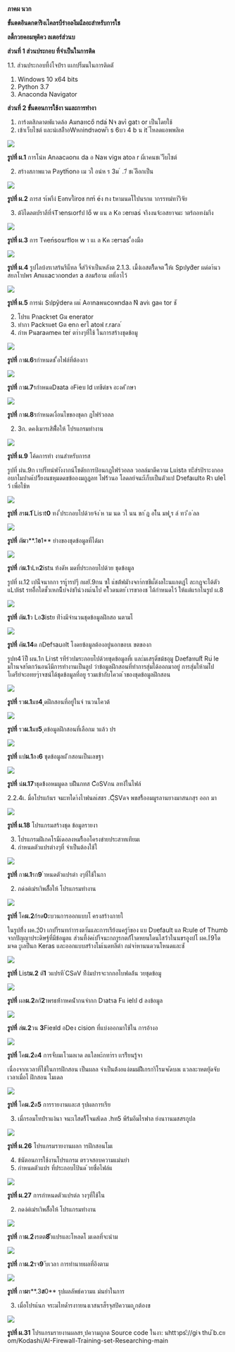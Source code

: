 ﻿**ภาคผ นวก**

**ขั้นตตอินดกตาัร้งเไคลรบืร่าอลงีมแืลอะสําหรับการใช**

**ลดึ้กวยคอมพุคิคว ลเตอร์ส่วนบ**

**ส่วนที่ 1 ส่วนประกอบ ที่จําเป็นในการติด**

1.1.  ส่วนประกอบที้ง่โจปํรา แเกปร็มนในการติดตั

1. Windows 10 x64 bits 
1. Python 3.7 
1. Anaconda Navigator 

**ส่วนที่ 2 ขั้นตอนการใช้งา นและการทํางา**

1. การ้งตสิภดาตพัแวดล้อ Aมnaทcoี nda่ Nจ aviํ gatา or เป็นโดยใช้
1. เข้าเว็บไซต์ และน่เสลํืาอWหกindรดowัา s 6บว 4 b น it ์โหลดแอพพลิเค

![](ภาคผนวก.001.png)

**รูปที่ ผ.1** การโน่ห Anลacดonแ da อ Naพ vigพ atoล r ผิ่เาคนชเ ัว็บไซต์

2. สร้างสภาพแวด Pลyth้onอ เม วใ อน่ห ร 3ม ์ .7่ ชเ ัลือกเป็น

![](ภาคผนวก.002.png)

**รูปที่ ผ.2** การส รเ้พาืง่ Eอnvใiroช nm้ e้ง nง tหามนดโใปนรกแ ากรรทมํทาัวิจัย

3. ต้งิไดลตบัราลีที่จํTาensเorfป lo็ w แน ล  Kอ ะerยas่ จาึงงนจ้ะอสยาจมะ าตร้ถอทงํมาีง 

![](ภาคผนวก.003.png)

**รูปที่ ผ.3** การ Tคen้soนrfloห w า แเ ล Kค ะerรas ื่องมือ

![](ภาคผนวก.004.png)

**รูปที่ ผ.4** รูปไลบ้งรเาสร้นรีแ็ทล จี้ส่วิจําเป็นหลังต 2.1.3.  เมื้ง่เอสตริ็ดจต ัให้เ Spปydิer ผด่ดา้นวสยภโาปพร Anแแacวกondดร a สลมร้้อาม งทเี่อาไว้

![](ภาคผนวก.005.png)

**รูปที่ ผ.5** การน่เ Sปpyิderด ผแ่ Aอาnaพนcoพndaล Nิ aviเ gaค tor ชั

2. โปรแ Pกackรet Gม enerator  
1. ทํากา Packรแet Gต enก erไ atoฟ r.rarล ์
1. กําห Pนaraดmeค ter่ ตา่างๆที่ใช้ ในการสร้างชุดข้อมู

![](ภาคผนวก.006.png)

**รูปที่**  กา**ผ.6**รกําหนดช ื่อไฟล์ที่ต้องกา

![](ภาคผนวก.007.png)

**รูปที่**  กา**ผ.7**รกําหนดDขata อFieบ ld เทขีต่ขจ อะงศ ึกษา

![](ภาคผนวก.008.png)

**รูปที่**  กา**ผ.8**รกําหนดเงื่อนไขของชุดก ฎไฟร์วอลล

2. 3ก. ดคง่ํ่เมารเสิพัื่อให้ โปรแกรมทํางาน

![](ภาคผนวก.009.png)

**รูปที่ ผ.9** โค้ดการทํา  งานสําหรับการส

รูปที่ ผ่น.9ก เาปร็ทนํฟาังงากน์โชดัยการป้อนกฎไฟร์วอลล วอลล์มาตีความ Lแistล ทะีส่รป้ราะงกอออบกไมปาดเ้ปว็้ยงนชหุมดดขข้อองมกูฎลท ไฟร์้วนอ โลดลย์จนะัเก็บเป็นตัวแป Dรefaเultอ Rา uleไ  ว้ เพื่อใช้ห

![](ภาคผนวก.010.png)

**รูปที่**  สร**ผ.1** ้Lisาt**0** ทง ี่ประกอบไปด้วยจ้ง ํห าม นด วใ นน ขก ้ฎ อไ้น  มฟ ูร ล์ ทว ีอ ่ลล

![](ภาคผนวก.011.png)

**รูปที่**  ตั**ผ**ว**.1**อ**1** ย่างของชุดข้อมูลที่ได้มา

![](ภาคผนวก.012.png)

**รูปที่**  กํ**ผ.1**าLห**2**istน ท้งดัห  มดที่ประกอบไปด้วย ชุดข้อมูล

รูปที่ ผ.12 เปน่็จนากกา รรเู้ารปๆี กผยั.9กน ซใ แํชต้่ฟมัางจกา์กซชึแั่ต่งลใะนแกตฎ่ไ ละกฎจะได้ตัวแLปist รทอีี่กใตชั้วเหกน็ึบ่จงํซาึน่วงนเ้นโป คโ็วดนตย ้เารขาองช ได้กําหนดไว้  ให้แต่แรกในรูป ผ.8

![](ภาคผนวก.013.png)

**รูปที่**  ตั**ผ.1**ว Lอ**3**istย ท่ีา่งมีจํานวนชุดข้อมูลฝึกสอ  นตามโ

![](ภาคผนวก.014.png)

**รูปที่**  คั**ผ.14**ด กDefรauอlt โงดยข้อมูลต้องอยู่นอกขอบเ ขตของก

รูปท4 เีป่็ ผน.1ก Liาst รทีร่วปมระกอบไปด้วยชุดข้อมูลที่เ และ่มเสรุดิ่ขม้ชอุมู Dลefaทultี Ru่ le มใานจสา่้ตกว้นอนงีมีการทํางานเป็นลูป ว่าข้อมูลฝึกสอนที่ทําการสุ่มได้ออกมาอยู่ การสุ่มให้ามไ่ป โเดรืย่จะอทยๆําจซนํได้ชุดข้อมูลที่อยู รวมเข้ากับโควต ้าของชุดข้อมูลฝึกสอน

![](ภาคผนวก.015.png)

**รูปที่**  รว**ผ.1**มช**4** ุดฝึกสอนที่อยู่ในจํ  านวนโควต้

![](ภาคผนวก.016.png)

**รูปที่**  รว**ผ.1**มช**5** ุดข้อมูลฝึกสอนที่เลือกม  าแล้ว ปร

![](ภาคผนวก.017.png)

**รูปที่**  แป**ผ.1**ลง**6** ชุดข้อมูลฝ  ึกสอนเป็นเลขฐา

![](ภาคผนวก.018.png)

**รูปที่**  นํ**ผ.17**าชุดข้้งอหมมูดล บฝัึนกทส CึอSVกน ลทงัในไฟล์

2.2.4เ. มื่อโปรแก้นร จมะทไํดา้งไาฟนลเ์สชร .Cุ็SVดจ พขสร้ิ้ออมมูรลานยางมาสนกสุร ออก มา

![](ภาคผนวก.019.png)

**รูปที่ ผ.18** โปรแกรมสร้างชุด  ข้อมูลรายงา

3. โปรแกรมฝึเกคโรมืเ่ดอลงหมรืืออโครงข่ายประสาทเทียมเ
1. กําหนดตัวแปรต่างๆที่  จําเป็นต้องใช้ใ

![](ภาคผนวก.020.png)

**รูปที่**  กา**ผ.1**รก**9** ําหนดตัวแปรต่า งๆที่ใช้ในกา

2. กด่งค่เมํรเาิพสืั่อให้ โปรแกรมทํางาน

![](ภาคผนวก.021.png)

**รูปที่**  โค**ผ.2**ก้รด**0**ะบวนการออกแบบโ ครงสร้างภายใ

ในรูปที่้ง ผค.2่0า เกปา็รนทกําารงตาันและการเรีย้งนครู่า้ของ แบ Dบefault แล Rะule of Thumb จากปัญญาประดิษฐ์ที่มีข้อมูลแ ส่วนที้ง่คเ่ปา็จนะกถาูรกตกัํโาดหยนใดนไสว่้วในนขรอูงปโ ผค.1้9โด  มจด ะูเลป็นก Keras และออกแบบสร้างโมเ้นดทลีต่า กมํจาํหานนดวนโหนดและชั

![](ภาคผนวก.022.png)

**รูปที่**  List**ผ.2** ตั**1** วแปรที  ่CSดV ทึีง่มปารจะากกอไบฟดล้์น วยชุดข้อมู

![](ภาคผนวก.023.png)

**รูปที่**  ผล**ผ.2**ลกั**2**าพรธห์้าาหคน่ัากนจํากก Dาatรa Fแ ielป d ลงข้อมูล

![](ภาคผนวก.024.png)

**รูปที่**  ส่**ผ.2**วน **3**Fieขld อDeง cision ที่แบ่งออกมาใช้ใน การอ้างอ

![](ภาคผนวก.025.png)

**รูปที่**  โค**ผ.2**้ด**4** การจั่บมเโวมลเาด ลแใลหะ้กทาํรา เเรริียนรู้จา

เนื่องจากเวลาที่ใช้ในการฝึกสอน เป็นผลล จําเป็นต้้งอแง่ตมม่ฝีึเกรกาิโรมจเัดบลเ แวลละาหตยัุดจับเวลาเมื่อโ ฝึกสอน  โมเดล 

![](ภาคผนวก.026.png)

**รูปที่**  โค**ผ.2**้ด**5** การรายงานและส รุปผลการเรีย

3. เมื่กรอมโทปํราแง้นา จนะเไสดร้็โจมสเิดล .hท5 พีร่้มอีมไรฟาล  ย์งนาานมสสรกุุปล

![](ภาคผนวก.027.png)

**รูปที่ ผ.26** โปรแกรมรายงานผลก  ารฝึกสอนโมเ

4. ข้นัตอนการใช้งานโปรแกรม  ตรวจสอบความแม่นยํา
1. กําหนดตัวแปร ที่ประกอบไป้นด  ้วยชื่อไฟล์แ

![](ภาคผนวก.028.png)

**รูปที่ ผ.27** การกําหนดตัวแปรต่ล างๆที่ใช้ใน

2. กดง่ค่เมํรเาิพสืั่อให้ โปรแกรมทํางาน

![](ภาคผนวก.029.png)

**รูปที่**  กา**ผ.2**้งรตต**8**ััวแปรและโหลดโ มเดลที่จะนําม

![](ภาคผนวก.030.png)

**รูปที่**  กา**ผ.2**รจ**9** ับเวลา การทํานายผลที่อิงตาม

![](ภาคผนวก.031.png)

**รูปที่**  กา**ผ**ร**.3**ส**0** รุปผลลัพธ์ความแ  ม่นยําในการ

3. เมื่อโปรแ้นก จระมไทดํ้ารงาายนงเาสนรส็รจุสปิความถ ูกต้องข

![](ภาคผนวก.032.png)

**รูปที่ ผ.31** โปรแกรมรายงานผลสร ุปความถูกต Source code ในงา: นhttวps:ิ//giจ thuั b.cย om/Kodashi/AI-Firewall-Training-set-Researching-main 
